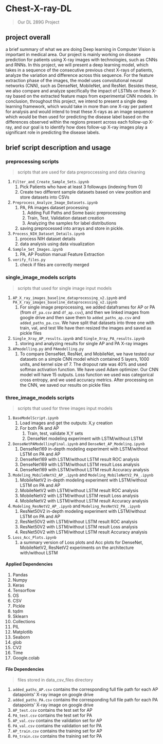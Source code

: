 # Chest-X-ray-DL
> Our DL 289G Project


## project overall
a brief summary of what we are doing
Deep learning in Computer Vision is important in medical area. Our project is mainly working on disease prediction for patients using X-ray images with technologies, such as CNNs and RNNs. In this project, we will present a deep learning model, which takes in a sequence of the consecutive previous chest X-rays of patients, analyze the variation and difference across this sequence. For the feature extraction phase of the images, the model uses convolutional neural networks (CNN), such as DenseNet, MobileNet, and ResNet. Besides these, we also compare and analyze specifically the impact of LSTMs on these X-ray based on the extracted feature maps from experimental CNN models. In conclusion, throughout this project, we intend to present a single deep learning framework, which would take in more than one X-ray per patient for analysis and would intend to treat these X-rays as an image sequence which would be then used for predicting the disease label based on the differences observed within the regions present across each follow-up X-ray, and our goal is to identify how does follow-up X-ray images play a significant role in predicting the disease labels. 

## brief script description and usage

### preprocessing scripts
> scripts that are used for data preproccessing and data cleaning
1. `Filter_and_Create_Sample_Sets.ipynb`
    1. Pick Patients who have at least 3 followups (indexing from 0)
    1. Create two different sample datasets based on view position and store datasets into CSVs
1. `Preprocess_Analyze_Image_Datasets.ipynb`
    1. PA, PA images dataset processing
        1. Adding Full Paths and Some basic preprocessing
        1. Train, Test, Validation dataset creation
        1. Analyzing the samples for label distributions
    1. saving preprocessed into arrays and store in pickle.
1. `Process_NIH_Dataset_Details.ipynb`
    1. process NIH dataset details
    1. data analysis using data visualization 
1. `Sample_Set_Images.ipynb`
    1. PA, AP Position manual Feature Extraction
1. `verify_files.py`
    1. check if files are correctly merged

### single_image_models scripts
> scripts that used for single image input models 
1. `AP_X_ray_images_baseline_dataprocessing_v2.ipynb` and `PA_X_ray_images_baseline_dataprocessing_v2.ipynb`
    1. For single image preprocessing, we added dataframes for AP or PA (from `df_pa.csv` and `df_ap.csv`), and then we linked images from google drive and then save them to `added_paths_ap.csv` and `added_paths_pa.csv`. We have split that datasets into three one with train, val, and test
We have then resized the images and saved as pickle files
1. `Single_Xray_AP_results.ipynb` and `Single_Xray_PA_results.ipynb`
    1. storing and analyzing results for single AP and PA X-ray images
1. `APmodelling.py` and `PAmodelling.py`
    1. To compare DenseNet, ResNet, and MobileNet, we have tested our datasets on a simple CNN model which contained 5 layers, 1000 units, and kernel size of 7. The dropout rate was 40% and used softmax activation function. We have used Adam optimizer. Our CNN model will have 15 outputs. Loss function we used was categorical cross entropy, and we used accuracy metrics. After processing on the CNN, we saved our results on pickle files

### three_image_models scripts
> scripts that used for three images input models
1. `BaseModelScript.ipynb`
    1. Load images and get the outputs: X,y creation
    1. For both PA and AP
        1. Train, test, validate X,Y sets
        1. DenseNet modeling experiment with LSTM/without LSTM
1. `DenseNetPAModellingFinal.ipynb` and `DenseNet_AP_Modeling.ipynb`
    1. DenseNet169 in-depth modeling experiment with LSTM/without LSTM on PA and AP
    1. DenseNet169 with LSTM/without LSTM result ROC analysis
    1. DenseNet169 with LSTM/without LSTM result Loss analysis
    1. DenseNet169 with LSTM/without LSTM result Accuracy analysis
1. `Modeling_MobileNetV2_AP_.ipynb` and `Modeling_MobileNetV2_PA_.ipynb`
    1. MobileNetV2 in-depth modeling experiment with LSTM/without LSTM on PA and AP
    1. MobileNetV2 with LSTM/without LSTM result ROC analysis
    1. MobileNetV2 with LSTM/without LSTM result Loss analysis
    1. MobileNetV2 with LSTM/without LSTM result Accuracy analysis
1. `Modeling_ResNetV2_AP_.ipynb` and `Modeling_ResNetV2_PA_.ipynb`
    1. ResNet50V2 in-depth modeling experiment with LSTM/without LSTM on PA and AP
    1. ResNet50V2 with LSTM/without LSTM result ROC analysis
    1. ResNet50V2 with LSTM/without LSTM result Loss analysis
    1. ResNet50V2 with LSTM/without LSTM result Accuracy analysis
1. `Loss_Acc_Plots.ipynb`
    1. a summary version of Loss plots and Acc plots for DenseNet, MobileNetV2, ResNetV2 experiments on the architecture with/without LSTM

#### Applied Dependencies
1. Pandas
1. Numpy
1. Keras
1. Tensorflow
1. OS
1. CSV
1. Pickle
1. tqdm
1. Sklearn
1. Collections
1. PIL
1. Matplotlib
1. Seaborn
1. glob
1. CV2
1. Time
1. Google.colab

#### File Dependencies
> files stored in data_csv_files directory
1. `added_paths_AP.csv`
    contains the corresponding full file path for each AP datapoints' X-ray image on google drive
1. `added_paths_PA.csv`
    contains the corresponding full file path for each PA datapoints' X-ray image on google drive
1. `AP_test.csv`
    contains the test set for AP
1. `PA_test.csv`
    contains the test set for PA
1. `AP_val.csv`
    contains the validation set for AP
1. `PA_val.csv`
    contains the validation set for PA
1. `AP_train.csv`
    contains the training set for AP
1. `PA_train.csv`
    contains the training set for PA


